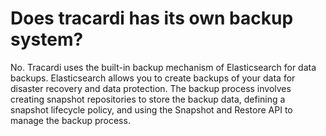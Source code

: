 # Does tracardi has its own backup system?

No. Tracardi uses the built-in backup mechanism of Elasticsearch for data backups. Elasticsearch
allows you to create backups of your data for disaster recovery and data protection. The backup process involves
creating snapshot repositories to store the backup data, defining a snapshot lifecycle policy, and using the Snapshot
and Restore API to manage the backup process. 